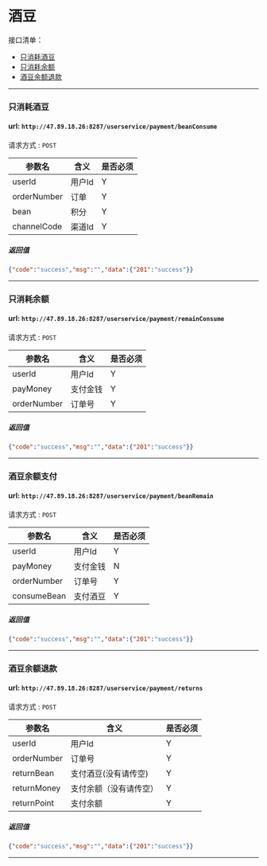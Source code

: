 # 酒豆
接口清单：
- [只消耗酒豆](#只消耗酒豆)
- [只消耗余额](#只消耗余额)
- [酒豆余额退款](#酒豆余额退款)

------------

### 只消耗酒豆

#### url: `http://47.89.18.26:8287/userservice/payment/beanConsume`
请求方式 : `POST`

参数名    | 含义    | 是否必须
-------|--------|-----
userId |  用户Id  | Y
orderNumber | 订单  | Y
bean |  积分  | Y
channelCode |  渠道Id  | Y

#####  返回值

```json
{"code":"success","msg":"","data":{"201":"success"}}   
```
--------------------

### 只消耗余额

#### url: `http://47.89.18.26:8287/userservice/payment/remainConsume`
请求方式 : `POST`

参数名    | 含义    | 是否必须
-------|--------|-----
userId |  用户Id  | Y
payMoney | 支付金钱  | Y
orderNumber |  订单号  | Y

#####  返回值

```json
{"code":"success","msg":"","data":{"201":"success"}}   
```

--------------------


### 酒豆余额支付

#### url: `http://47.89.18.26:8287/userservice/payment/beanRemain`
请求方式 : `POST`

参数名    | 含义    | 是否必须
-------|--------|-----
userId |  用户Id  | Y
payMoney | 支付金钱  | N
orderNumber |  订单号  | Y
consumeBean|  支付酒豆  | Y

#####  返回值

```json
{"code":"success","msg":"","data":{"201":"success"}}   
```
--------------------



### 酒豆余额退款

#### url: `http://47.89.18.26:8287/userservice/payment/returns`
请求方式 : `POST`

参数名    | 含义    | 是否必须
-------|--------|-----
userId |  用户Id  | Y
orderNumber |  订单号  | Y
returnBean|  支付酒豆(没有请传空)  | Y
returnMoney|  支付余额（没有请传空）  | Y
returnPoint|  支付余额  | Y

#####  返回值

```json
{"code":"success","msg":"","data":{"201":"success"}}   
```
--------------------
       
